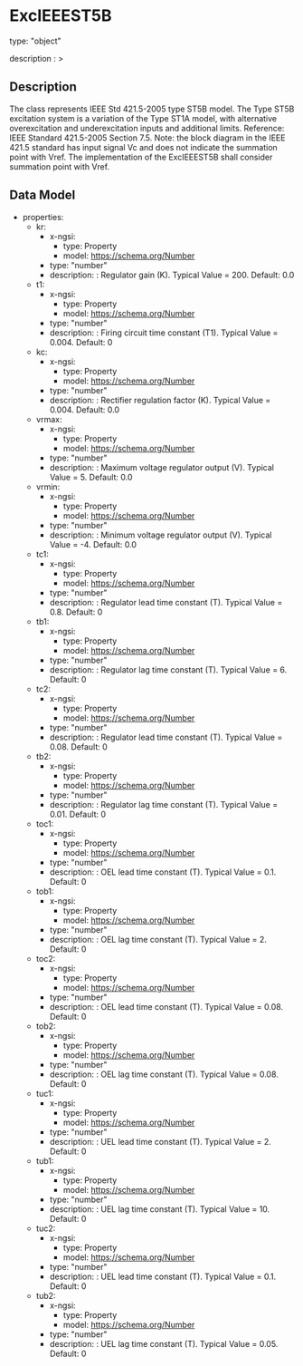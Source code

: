 # ExcIEEEST5B
type: "object"
description : >
## Description
The class represents IEEE Std 421.5-2005 type ST5B model. The Type ST5B excitation system is a variation of the Type ST1A model, with alternative overexcitation and underexcitation inputs and additional limits.  Reference: IEEE Standard 421.5-2005 Section 7.5.   Note: the block diagram in the IEEE 421.5 standard has input signal Vc and does not indicate the summation point with Vref. The implementation of the ExcIEEEST5B shall consider summation point with Vref.

## Data Model
  - properties:
    - kr:
      - x-ngsi:
        - type: Property
        - model: https://schema.org/Number
      - type: "number"
      - description: : Regulator gain (K).  Typical Value = 200. Default: 0.0
    - t1:
      - x-ngsi:
        - type: Property
        - model: https://schema.org/Number
      - type: "number"
      - description: : Firing circuit time constant (T1).  Typical Value = 0.004. Default: 0
    - kc:
      - x-ngsi:
        - type: Property
        - model: https://schema.org/Number
      - type: "number"
      - description: : Rectifier regulation factor (K).  Typical Value = 0.004. Default: 0.0
    - vrmax:
      - x-ngsi:
        - type: Property
        - model: https://schema.org/Number
      - type: "number"
      - description: : Maximum voltage regulator output (V).  Typical Value = 5. Default: 0.0
    - vrmin:
      - x-ngsi:
        - type: Property
        - model: https://schema.org/Number
      - type: "number"
      - description: : Minimum voltage regulator output (V).  Typical Value = -4. Default: 0.0
    - tc1:
      - x-ngsi:
        - type: Property
        - model: https://schema.org/Number
      - type: "number"
      - description: : Regulator lead time constant (T).  Typical Value = 0.8. Default: 0
    - tb1:
      - x-ngsi:
        - type: Property
        - model: https://schema.org/Number
      - type: "number"
      - description: : Regulator lag time constant (T).  Typical Value = 6. Default: 0
    - tc2:
      - x-ngsi:
        - type: Property
        - model: https://schema.org/Number
      - type: "number"
      - description: : Regulator lead time constant (T).  Typical Value = 0.08. Default: 0
    - tb2:
      - x-ngsi:
        - type: Property
        - model: https://schema.org/Number
      - type: "number"
      - description: : Regulator lag time constant (T).  Typical Value = 0.01. Default: 0
    - toc1:
      - x-ngsi:
        - type: Property
        - model: https://schema.org/Number
      - type: "number"
      - description: : OEL lead time constant (T).  Typical Value = 0.1. Default: 0
    - tob1:
      - x-ngsi:
        - type: Property
        - model: https://schema.org/Number
      - type: "number"
      - description: : OEL lag time constant (T).  Typical Value = 2. Default: 0
    - toc2:
      - x-ngsi:
        - type: Property
        - model: https://schema.org/Number
      - type: "number"
      - description: : OEL lead time constant (T).  Typical Value = 0.08. Default: 0
    - tob2:
      - x-ngsi:
        - type: Property
        - model: https://schema.org/Number
      - type: "number"
      - description: : OEL lag time constant (T).  Typical Value = 0.08. Default: 0
    - tuc1:
      - x-ngsi:
        - type: Property
        - model: https://schema.org/Number
      - type: "number"
      - description: : UEL lead time constant (T).  Typical Value = 2. Default: 0
    - tub1:
      - x-ngsi:
        - type: Property
        - model: https://schema.org/Number
      - type: "number"
      - description: : UEL lag time constant (T).  Typical Value = 10. Default: 0
    - tuc2:
      - x-ngsi:
        - type: Property
        - model: https://schema.org/Number
      - type: "number"
      - description: : UEL lead time constant (T).  Typical Value = 0.1. Default: 0
    - tub2:
      - x-ngsi:
        - type: Property
        - model: https://schema.org/Number
      - type: "number"
      - description: : UEL lag time constant (T).  Typical Value = 0.05. Default: 0
